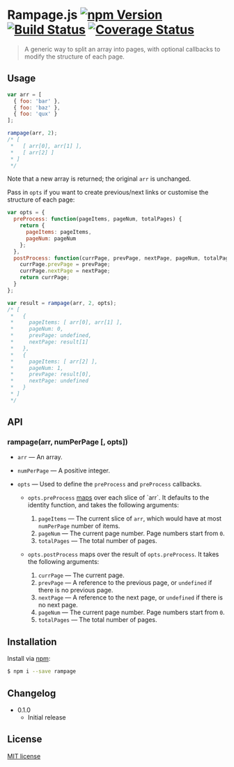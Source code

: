 # Rampage.js [![npm Version](http://img.shields.io/npm/v/rampage.svg?style=flat)](https://www.npmjs.org/package/rampage) [![Build Status](https://img.shields.io/travis/yuanqing/rampage.svg?style=flat)](https://travis-ci.org/yuanqing/rampage) [![Coverage Status](https://img.shields.io/coveralls/yuanqing/rampage.svg?style=flat)](https://coveralls.io/r/yuanqing/rampage)

> A generic way to split an array into pages, with optional callbacks to modify the structure of each page.

## Usage

```js
var arr = [
  { foo: 'bar' },
  { foo: 'baz' },
  { foo: 'qux' }
];

rampage(arr, 2);
/* [
 *   [ arr[0], arr[1] ],
 *   [ arr[2] ]
 * ]
 */
```

Note that a new array is returned; the original `arr` is unchanged.

Pass in `opts` if you want to create previous/next links or customise the structure of each page:

```js
var opts = {
  preProcess: function(pageItems, pageNum, totalPages) {
    return {
      pageItems: pageItems,
      pageNum: pageNum
    };
  },
  postProcess: function(currPage, prevPage, nextPage, pageNum, totalPages) {
    currPage.prevPage = prevPage;
    currPage.nextPage = nextPage;
    return currPage;
  }
};

var result = rampage(arr, 2, opts);
/* [
 *   {
 *     pageItems: [ arr[0], arr[1] ],
 *     pageNum: 0,
 *     prevPage: undefined,
 *     nextPage: result[1]
 *   },
 *   {
 *     pageItems: [ arr[2] ],
 *     pageNum: 1,
 *     prevPage: result[0],
 *     nextPage: undefined
 *   }
 * ]
 */
```

## API

### rampage(arr, numPerPage [, opts])

- `arr` &mdash; An array.
- `numPerPage` &mdash; A positive integer.
- `opts` &mdash; Used to define the `preProcess` and `preProcess` callbacks.

  - `opts.preProcess` [maps](http://en.wikipedia.org/wiki/Map_(higher-order_function)) over each slice of `arr`. It defaults to the identity function, and takes the following arguments:

    1. `pageItems` &mdash; The current slice of `arr`, which would have at most `numPerPage` number of items.
    2. `pageNum` &mdash; The current page number. Page numbers start from `0`.
    3. `totalPages` &mdash; The total number of pages.

  - `opts.postProcess` maps over the result of `opts.preProcess`. It takes the following arguments:

    1. `currPage` &mdash; The current page.
    2. `prevPage` &mdash; A reference to the previous page, or `undefined` if there is no previous page.
    3. `nextPage` &mdash; A reference to the next page, or `undefined` if there is no next page.
    4. `pageNum` &mdash; The current page number. Page numbers start from `0`.
    5. `totalPages` &mdash; The total number of pages.

## Installation

Install via [npm](https://www.npmjs.org/):

```bash
$ npm i --save rampage
```

## Changelog

- 0.1.0
  - Initial release

## License

[MIT license](https://github.com/yuanqing/rampage/blob/master/LICENSE)
